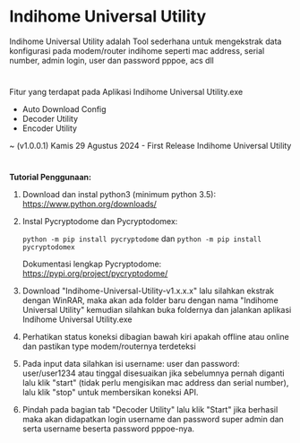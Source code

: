 # Indihome Universal Utility
Indihome Universal Utility adalah Tool sederhana untuk mengekstrak data konfigurasi pada modem/router indihome seperti mac address, serial number, admin login, user dan password pppoe, acs dll

#
Fitur yang terdapat pada Aplikasi Indihome Universal Utility.exe
- Auto Download Config
- Decoder Utility
- Encoder Utility

~ (v1.0.0.1) Kamis 29 Agustus 2024 - First Release Indihome Universal Utility

#
<b>Tutorial Penggunaan:</b>
1. Download dan instal python3 (minimum python 3.5):
https://www.python.org/downloads/
2. Instal Pycryptodome dan Pycryptodomex: 

   ```python -m pip install pycryptodome``` 
dan
```python -m pip install pycryptodomex```

    Dokumentasi lengkap Pycryptodome:
https://pypi.org/project/pycryptodome/

4. Download "Indihome-Universal-Utility-v1.x.x.x" lalu silahkan ekstrak dengan WinRAR, maka akan ada folder baru dengan nama "Indihome Universal Utility" kemudian silahkan buka foldernya dan jalankan aplikasi Indihome Universal Utility.exe

5. Perhatikan status koneksi dibagian bawah kiri apakah offline atau online dan pastikan type modem/routernya terdeteksi

6. Pada input data silahkan isi username: user dan password: user/user1234 atau tinggal disesuaikan jika sebelumnya pernah diganti lalu klik "start" (tidak perlu mengisikan mac address dan serial number), lalu klik "stop" untuk membersikan koneksi API.

7. Pindah pada bagian tab "Decoder Utility" lalu klik "Start" jika berhasil maka akan didapatkan login username dan password super admin dan serta username beserta password pppoe-nya.
